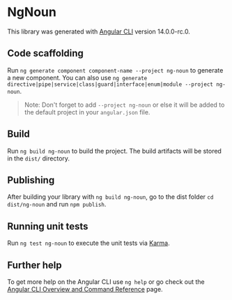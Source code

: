 # NgNoun

This library was generated with [Angular CLI](https://github.com/angular/angular-cli) version 14.0.0-rc.0.

## Code scaffolding

Run `ng generate component component-name --project ng-noun` to generate a new component. You can also use `ng generate directive|pipe|service|class|guard|interface|enum|module --project ng-noun`.
> Note: Don't forget to add `--project ng-noun` or else it will be added to the default project in your `angular.json` file. 

## Build

Run `ng build ng-noun` to build the project. The build artifacts will be stored in the `dist/` directory.

## Publishing

After building your library with `ng build ng-noun`, go to the dist folder `cd dist/ng-noun` and run `npm publish`.

## Running unit tests

Run `ng test ng-noun` to execute the unit tests via [Karma](https://karma-runner.github.io).

## Further help

To get more help on the Angular CLI use `ng help` or go check out the [Angular CLI Overview and Command Reference](https://angular.io/cli) page.
